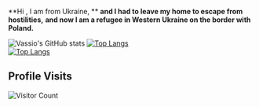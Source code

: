 **Hi , I am from Ukraine, **
**and I had to leave my home to escape from hostilities,**
**and now I am a refugee in Western Ukraine on the border with Poland.**

![Vassio's GitHub stats](https://github-readme-stats.vercel.app/api?username=vzakharchenko&show_icons=true&theme=radical)
[![Top Langs](https://github-readme-stats.vercel.app/api/top-langs/?username=vzakharchenko&hide=Smali&langs_count=9&theme=radical)](https://github.com/vzakharchenko/vzakharchenko)  
[![Top Langs](https://wakatime.com/share/@vzakharchenko/a81c5399-0045-4b37-8eec-736fbfcaa47a.svg)](https://github.com/vzakharchenko/vzakharchenko) 

## Profile Visits
![Visitor Count](https://profile-counter.glitch.me/{vzakharchenko}/count.svg)
